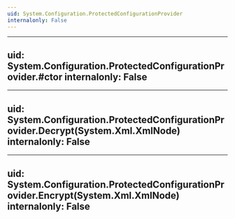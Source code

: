 ```yaml
---
uid: System.Configuration.ProtectedConfigurationProvider
internalonly: False
---
```


---
uid: System.Configuration.ProtectedConfigurationProvider.#ctor
internalonly: False
---

---
uid: System.Configuration.ProtectedConfigurationProvider.Decrypt(System.Xml.XmlNode)
internalonly: False
---

---
uid: System.Configuration.ProtectedConfigurationProvider.Encrypt(System.Xml.XmlNode)
internalonly: False
---
